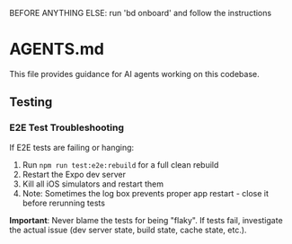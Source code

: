 BEFORE ANYTHING ELSE: run 'bd onboard' and follow the instructions

# AGENTS.md

This file provides guidance for AI agents working on this codebase.

## Testing

### E2E Test Troubleshooting

If E2E tests are failing or hanging:
1. Run `npm run test:e2e:rebuild` for a full clean rebuild
2. Restart the Expo dev server
3. Kill all iOS simulators and restart them
4. Note: Sometimes the log box prevents proper app restart - close it before rerunning tests

**Important**: Never blame the tests for being "flaky". If tests fail, investigate the actual issue (dev server state, build state, cache state, etc.).